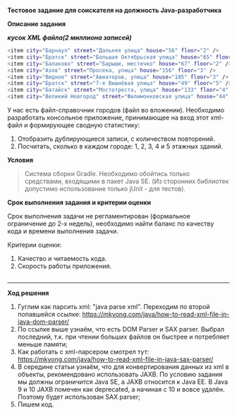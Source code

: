 **Тестовое задание для соискателя
на должность Java-разработчика**

**Описание задания**

***кусок XML файла(2 миллиона записей)***
```sh
<item city="Барнаул" street="Дальняя улица" house="56" floor="2" />
<item city="Братск" street="Большая Октябрьская улица" house="65" floor="5" />
<item city="Балаково" street="Барыши, местечко" house="67" floor="2" />
<item city="Азов" street="Просека, улица" house="156" floor="3" />
<item city="Видное" street="Авиаторов, улица" house="185" floor="3" />
<item city="Братск" street="7-я Вишнёвая улица" house="49" floor="5" />
<item city="Батайск" street="Мостотреста, улица" house="133" floor="4" />
<item city="Великий Новгород" street="Филимонковская улица" house="44" floor="1" />
```

У нас есть файл-справочник городов (файл во вложении). Необходимо разработать
консольное приложение, принимающее на вход этот xml-файл и формирующее сводную
статистику:

1) Отобразить дублирующиеся записи, с количеством повторений.
2) Посчитать, сколько в каждом городе: 1, 2, 3, 4 и 5 этажных зданий.

**Условия**
>Система сборки Gradle. Необходимо обойтись только средствами, входящими в пакет
Java SE. (Из сторонних библиотек допустимо использование только jUnit - для тестов).

**Срок выполнения задания и критерии оценки**

Срок выполнения задачи не регламентирован (формальное ограничение до 2-х недель),
необходимо найти баланс по качеству кода и времени выполнения задачи.

Критерии оценки:
1) Качество и читаемость кода.
2) Скорость работы приложения.
##

-------------------
**Ход решения**
1. Гуглим как парсить xml: "java parse xml". Переходим по второй попавшейся ссылке: https://mkyong.com/java/how-to-read-xml-file-in-java-dom-parser/
2. По ссылке выше узнаём, что есть DOM Parser и SAX parser. Выбрал последний, т.к. при чтении больших файлов он быстрее и потребляет меньше памяти;
3. Как работать с xml-парсером смотрел тут: https://mkyong.com/java/how-to-read-xml-file-in-java-sax-parser/
4. В середине статьи узнаём, что для конвертирования данных из xml в объекты, рекомендовано использовать JAXB. По условию задания мы должны ограничится Java SE, а JAXB относится к Java EE. В Java 9 и 10 JAXB помечен как deprecated, а начиная с 10 и вовсе удалён. Поэтому будет использован SAX parser;
5. Пишем код.